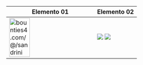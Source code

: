 | Elemento 01 | Elemento 02 |
|-------------|-------------|
| <a href="https://app.bounties4.com/@/sandrini" target="_blank"><img title="bounties4.com/@/sandrini" alt="bounties4.com/@/sandrini" src="https://storage.googleapis.com/profile_avatar/production/65248a67b44ac841dd97d23a/1696894280318_badge.png" width="50%"/></a> | <img src="https://github-readme-stats.vercel.app/api?username=pedrosandrini&show_icons=true&theme=tokyonight&include_all_commi ts=true&count_private=true"/> <img src="https://github-readme-stats.vercel.app/api/top-langs/?username=pedrosandrini&layout=compact&langs_count=7&theme=tokyonight"/> |
